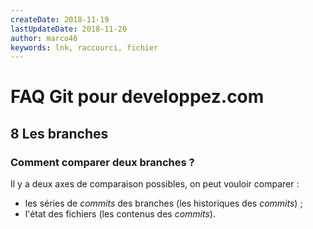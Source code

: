 ```yaml
---
createDate: 2018-11-19
lastUpdateDate: 2018-11-20
author: marco46
keywords: lnk, raccourci, fichier
---
```


# FAQ Git pour developpez.com

## 8 Les branches

### Comment comparer deux branches ?

Il y a deux axes de comparaison possibles, on peut vouloir comparer :

- les séries de *commits* des branches (les historiques des *commits*) ;
- l'état des fichiers (les contenus des *commits*).
